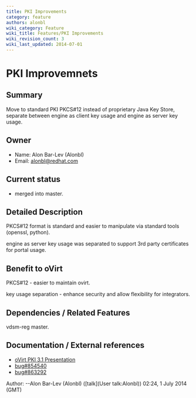 ```yaml
---
title: PKI Improvements
category: feature
authors: alonbl
wiki_category: Feature
wiki_title: Features/PKI Improvements
wiki_revision_count: 3
wiki_last_updated: 2014-07-01
---
```


# PKI Improvemnets

## Summary

Move to standard PKI PKCS#12 instead of proprietary Java Key Store, separate between engine as client key usage and engine as server key usage.

## Owner

*   Name: Alon Bar-Lev (Alonbl)
*   Email: <alonbl@redhat.com>

## Current status

*   merged into master.

## Detailed Description

PKCS#12 format is standard and easier to manipulate via standard tools (openssl, python).

engine as server key usage was separated to support 3rd party certificates for portal usage.

## Benefit to oVirt

PKCS#12 - easier to maintain ovirt.

key usage separation - enhance security and allow flexibility for integrators.

## Dependencies / Related Features

vdsm-reg master.

## Documentation / External references

*   [oVirt PKI 3.1 Presentation](/images/wiki/OVirt_PKI_3.1.pdf)
*   [bug#854540](https://bugzilla.redhat.com/show_bug.cgi?id=854540)
*   [bug#863292](https://bugzilla.redhat.com/show_bug.cgi?id=863292)



Author: --Alon Bar-Lev (Alonbl) ([talk](User talk:Alonbl)) 02:24, 1 July 2014 (GMT)

